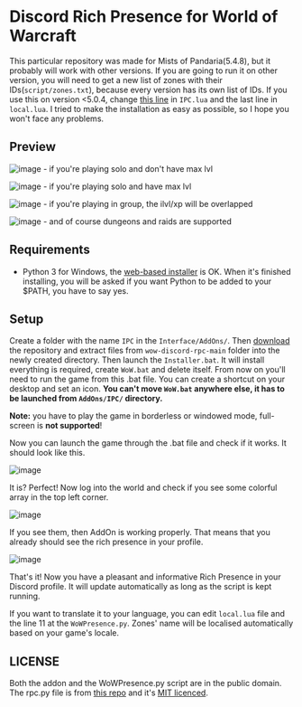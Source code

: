# Discord Rich Presence for World of Warcraft
This particular repository was made for Mists of Pandaria(5.4.8), but it probably will work with other versions. If you are going to run it on other version, you will need to get a new list of zones with their IDs(`script/zones.txt`), because every version has its own list of IDs. If you use this on version <5.0.4, change [this line](https://github.com/AipNooBest/wow-discord-rpc/blob/9d8143a59577c18a380008a51373c239d531c6dc/IPC.lua#L101) in `IPC.lua` and the last line in `local.lua`.
I tried to make the installation as easy as possible, so I hope you won't face any problems.

## Preview
![image](https://user-images.githubusercontent.com/47401054/114401229-6455f580-9bab-11eb-907f-b09db92b7e18.png) - if you're playing solo and don't have max lvl

![image](https://user-images.githubusercontent.com/47401054/114401587-bbf46100-9bab-11eb-84f3-f2bc64377157.png) - if you're playing solo and have max lvl

![image](https://user-images.githubusercontent.com/47401054/114400413-9b77d700-9baa-11eb-9056-0581a6d12d6e.png) - if you're playing in group, the ilvl/xp will be overlapped

![image](https://user-images.githubusercontent.com/47401054/114402153-3a510300-9bac-11eb-877f-deb94e434e13.png) - and of course dungeons and raids are supported

## Requirements
- Python 3 for Windows, the [web-based installer](https://www.python.org/downloads/windows/) is OK. When it's finished installing, you will be asked if you want Python to be added to your $PATH, you have to say yes.
## Setup
Create a folder with the name `IPC` in the `Interface/AddOns/`. Then [download](https://github.com/AipNooBest/wow-discord-rpc/archive/refs/heads/main.zip) the repository and extract files from `wow-discord-rpc-main` folder into the newly created directory. Then launch the `Installer.bat`. It will install everything is required, create `WoW.bat` and delete itself. From now on you'll need to run the game from this .bat file. You can create a shortcut on your desktop and set an icon. **You can't move `WoW.bat` anywhere else, it has to be launched from `AddOns/IPC/` directory.**

**Note:** you have to play the game in borderless or windowed mode, full-screen is **not supported**!

Now you can launch the game through the .bat file and check if it works. It should look like this.

![image](https://user-images.githubusercontent.com/47401054/113831744-9d97fb00-9790-11eb-862e-8909c7cb6a53.png)

It is? Perfect! Now log into the world and check if you see some colorful array in the top left corner.

![image](https://user-images.githubusercontent.com/47401054/113832547-6249fc00-9791-11eb-8360-38b2f2568029.png)

If you see them, then AddOn is working properly. That means that you already should see the rich presence in your profile.

![image](https://user-images.githubusercontent.com/47401054/113833771-bacdc900-9792-11eb-8e19-672df784adb2.png)

That's it! Now you have a pleasant and informative Rich Presence in your Discord profile. It will update automatically as long as the script is kept running.

If you want to translate it to your language, you can edit `local.lua` file and the line 11 at the `WoWPresence.py`. Zones' name will be localised automatically based on your game's locale.

## LICENSE
Both the addon and the WoWPresence.py script are in the public domain.
The rpc.py file is from [this repo](https://github.com/suclearnub/python-discord-rpc) and it's [MIT licenced](https://raw.githubusercontent.com/AipNooBest/wow-discord-rpc/main/script/rpc.py-LICENSE).
